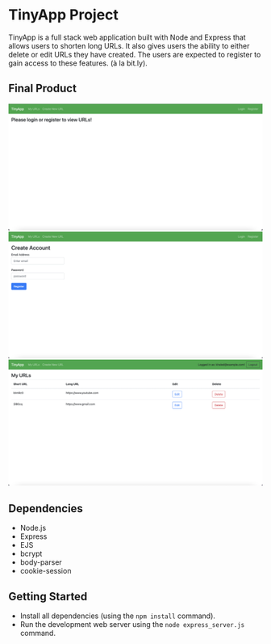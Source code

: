 # TinyApp Project

TinyApp is a full stack web application built with Node and Express that allows users to shorten long URLs.
It also gives users the ability to either delete or edit URLs they have created. 
The users are expected to register to gain access to these features. (à la bit.ly).

## Final Product

!["Screenshot of urls page for non logged in or registered users"](https://github.com/Khaled91Alkhatib/tinyapp/blob/main/docs/urls-page.png?raw=true)
!["Screenshot of register page to create an account"](https://github.com/Khaled91Alkhatib/tinyapp/blob/main/docs/register-page.png?raw=true)
!["Screenshot of user's urls page with created urls"](https://github.com/Khaled91Alkhatib/tinyapp/blob/main/docs/user's-urls-page.png?raw=true)

## Dependencies

- Node.js
- Express
- EJS
- bcrypt
- body-parser
- cookie-session


## Getting Started

- Install all dependencies (using the `npm install` command).
- Run the development web server using the `node express_server.js` command.